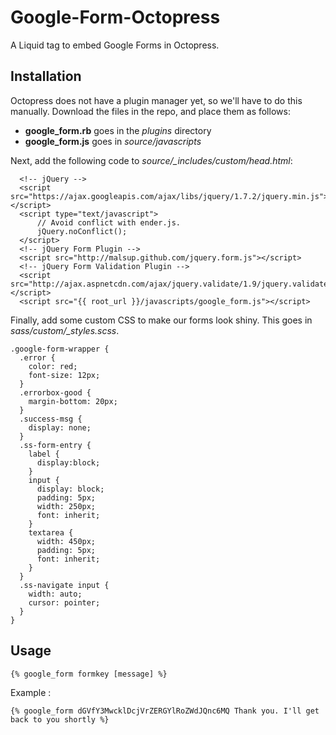 Google-Form-Octopress
=====================

A Liquid tag to embed Google Forms in Octopress.

## Installation

Octopress does not have a plugin manager yet, so we'll have to do this manually.
Download the files in the repo, and place them as follows:

* **google_form.rb** goes in the *plugins* directory
* **google_form.js** goes in *source/javascripts*

Next, add the following code to *source/_includes/custom/head.html*:

      <!-- jQuery -->
      <script src="https://ajax.googleapis.com/ajax/libs/jquery/1.7.2/jquery.min.js"></script>
      <script type="text/javascript">
          // Avoid conflict with ender.js.
          jQuery.noConflict();
      </script>
      <!-- jQuery Form Plugin -->
      <script src="http://malsup.github.com/jquery.form.js"></script>
      <!-- jQuery Form Validation Plugin -->
      <script src="http://ajax.aspnetcdn.com/ajax/jquery.validate/1.9/jquery.validate.min.js"></script> 
      <script src="{{ root_url }}/javascripts/google_form.js"></script>
      
Finally, add some custom CSS to make our forms look shiny. This goes in *sass/custom/_styles.scss*.

    .google-form-wrapper {
      .error {
        color: red;
        font-size: 12px;
      }
      .errorbox-good {
        margin-bottom: 20px;
      }
      .success-msg {
        display: none;
      }
      .ss-form-entry {
        label {
          display:block;
        }
        input {
          display: block;
          padding: 5px;
          width: 250px;
          font: inherit;
        }
        textarea {
          width: 450px;
          padding: 5px;
          font: inherit;
        }
      }
      .ss-navigate input {
        width: auto;
        cursor: pointer;
      }
    }
    
## Usage

    {% google_form formkey [message] %}

Example :

    {% google_form dGVfY3MwcklDcjVrZERGYlRoZWdJQnc6MQ Thank you. I'll get back to you shortly %}

